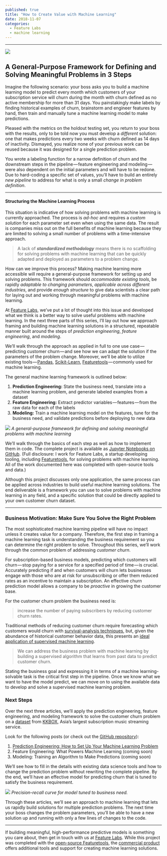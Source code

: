 ```yaml
---
published: true
title: "How to Create Value with Machine Learning"
date: 2018-11-07
categories:
  - Feature Labs
  - machine learning
---
```

* * *

![](https://cdn-images-1.medium.com/max/2000/1*3U7P2LcWYLC8xdZ42VFQYw.png)

## A General-Purpose Framework for Defining and Solving Meaningful Problems in 3 Steps

Imagine the following scenario: your boss asks you to build a machine learning model to predict every month which customers of your subscription service will churn during the month with churn defined as no active membership for more than 31 days. You painstakingly make labels by finding historical examples of churn, brainstorm and engineer features by hand, then train and manually tune a machine learning model to make predictions.

Pleased with the metrics on the holdout testing set, you return to your boss with the results, only to be told now you must develop a _different_ solution: one that makes predictions every two weeks with churn defined as 14 days of inactivity. Dismayed, you realize none of your previous work can be reused because it was designed for a single prediction problem.

You wrote a labeling function for a narrow definition of churn and the downstream steps in the pipeline — feature engineering and modeling — were also dependent on the initial parameters and will have to be redone. Due to hard-coding a specific set of values, you’ll have to build an entirely _new pipeline_ to address for what is only a small _change in problem definition_.

* * *

#### Structuring the Machine Learning Process

This situation is indicative of how solving problems with machine learning is currently approached. The process is _ad-hoc_ and requires a _custom solution_ for each parameter set even when using the same data. The result is companies miss out on the full benefits of machine learning because they are limited to solving a small number of problems with a time-intensive approach.

> A lack of **_standardized methodology_** means there is no scaffolding for solving problems with machine learning that can be quickly adapted and deployed as parameters to a problem change.

How can we improve this process? Making machine learning more accessible will require a general-purpose framework for setting up and solving problems. This framework should _accommodate existing tools_, be rapidly _adaptable to changing parameters_, _applicable across different industries_, and provide _enough structure_ to give data scientists a clear path for laying out and working through meaningful problems with machine learning.

At [Feature Labs](https://www.featurelabs.com), we’ve put a lot of thought into this issue and developed what we think is a better way to solve useful problems with machine learning. In the next three parts of this series, I’ll lay out how we approach framing and building machine learning solutions in a structured, repeatable manner built around the steps of _prediction engineering_, _feature engineering_, and _modeling_.

We’ll walk through the approach as applied in full to one use case — predicting customer churn — and see how we can adapt the solution if the parameters of the problem change. Moreover, we’ll be able to utilize existing tools — [Pandas](http://pandas.pydata.org/), [Scikit-Learn](http://scikit-learn.org/), [Featuretools](https://www.featuretools.com/) — commonly used for machine learning.

The general machine learning framework is outlined below:

1.  **Prediction Engineering:** State the business need, translate into a machine learning problem, and generate labeled examples from a dataset
2.  **Feature Engineering:** Extract predictor variables — features — from the raw data for each of the labels
3.  **Modeling:** Train a machine learning model on the features, tune for the business need, and validate predictions before deploying to new data

![](https://cdn-images-1.medium.com/max/2000/0*2URnrRp5Gp-oAwJD)
_A general-purpose framework for defining and solving meaningful problems with machine learning_

<!--more-->

We’ll walk through the basics of each step as well as how to implement them in code. The complete project is available as [Jupyter Notebooks on GitHub](https://github.com/Featuretools/predicting-customer-churn). (Full disclosure: I work for Feature Labs, a startup developing tooling, including [Featuretools](https://github.com/Featuretools/featuretools), for solving problems with machine learning. All of the work documented here was completed with open-source tools and data.)

Although this project discusses only one application, the same process can be applied across industries to build useful machine learning solutions. The end deliverable is a framework you can use to solve problems with machine learning in any field, and a specific solution that could be directly applied to your own customer churn dataset.

* * *

### Business Motivation: Make Sure You Solve the Right Problem

The most sophisticated machine learning pipeline will have no impact unless it creates value for a company. Therefore, the first step in framing a machine learning task is understanding the business requirement so you can determine the right problem to solve. Throughout this series, we’ll work through the common problem of addressing _customer churn_.

For subscription-based business models, predicting which customers will churn — stop paying for a service for a specified period of time — is crucial. Accurately predicting if and when customers will churn lets businesses engage with those who are at risk for unsubscribing or offer them reduced rates as an incentive to maintain a subscription. An effective churn prediction model allows a company to be _proactive_ in growing the customer base.

For the customer churn problem the business need is:

> increase the number of paying subscribers by reducing customer churn rates.

Traditional methods of reducing customer churn require forecasting which customers would churn with [survival-analysis techniques](https://towardsdatascience.com/survival-analysis-in-python-a-model-for-customer-churn-e737c5242822), but, given the abundance of historical customer behavior data, this presents an [ideal application of supervised machine learning](https://www.sciencedirect.com/science/article/pii/S1569190X15000386).

> We can address the business problem with machine learning by building a supervised algorithm that learns from past data to predict customer churn.

Stating the business goal and expressing it in terms of a machine learning-solvable task is the critical first step in the pipeline. Once we know what we want to have the model predict, we can move on to using the available data to develop and solve a supervised machine learning problem.

### Next Steps

Over the next three articles, we’ll apply the prediction engineering, feature engineering, and modeling framework to solve the customer churn problem on a [dataset](https://www.kaggle.com/c/kkbox-churn-prediction-challenge/data) from [KKBOX](https://www.kkbox.com/intl/index.php?area=intl), Asia’s largest subscription music streaming service.

Look for the following posts (or check out the [GitHub repository](https://github.com/Featuretools/predicting-customer-churn)):

1.  [Prediction Engineering: How to Set Up Your Machine Learning Problem](https://medium.com/@williamkoehrsen/prediction-engineering-how-to-set-up-your-machine-learning-problem-b3b8f622683b)
2.  Feature Engineering: What Powers Machine Learning (coming soon)
3.  Modeling: Training an Algorithm to Make Predictions (coming soon)

We’ll see how to fill in the details with existing data science tools and how to change the prediction problem without rewriting the complete pipeline. By the end, we’ll have an effective model for predicting churn that is tuned to satisfy the business requirement.

![](https://cdn-images-1.medium.com/max/1600/1*7Fns1F6xvVlY8JyAlYamNw.png)
*Precision-recall curve for model tuned to business need.*

Through these articles, we’ll see an approach to machine learning that lets us rapidly build solutions for multiple prediction problems. The next time your boss changes the problem parameters, you’ll be able to have a new solution up and running with only a few lines of changes to the code.

* * *

If building meaningful, high-performance predictive models is something you care about, then get in touch with us at [Feature Labs](https://www.featurelabs.com/contact/). While this project was completed with the [open-source Featuretools](https://github.com/Featuretools), the [commercial product](https://www.featurelabs.com/product) offers additional tools and support for creating machine learning solutions.
